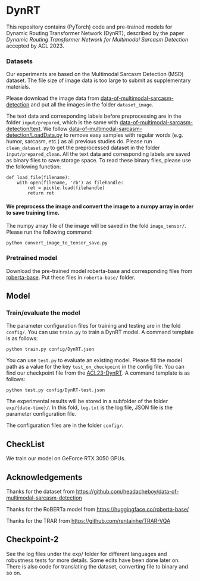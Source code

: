 # DynRT
This repository contains (PyTorch) code and pre-trained models for Dynamic Routing Transformer Network (DynRT), described by the paper *Dynamic Routing Transformer Network for Multimodal Sarcasm Detection* accepted by ACL 2023.

### Datasets
Our experiments are based on the Multimodal Sarcasm Detection (MSD) dataset. The file size of image data is too large to submit as supplementary materials. 

Please download the image data from [data-of-multimodal-sarcasm-detection](https://github.com/headacheboy/data-of-multimodal-sarcasm-detection) and put all the images in the folder `dataset_image`. 

The text data and corresponding labels before preprocessing are in the folder `input/prepared`, which is the same with 
[data-of-multimodal-sarcasm-detection/text](https://github.com/headacheboy/data-of-multimodal-sarcasm-detection/tree/master/text). We follow [data-of-multimodal-sarcasm-detection/LoadData.py](https://github.com/headacheboy/data-of-multimodal-sarcasm-detection/blob/f42b16510208624d91fa545ca9bb64c6335f971e/codes/loadData.py#L80) to remove easy samples with regular words (e.g. humor, sarcasm, etc.) as all previous studies do. Please run `clean_dataset.py` to get the preprocessed dataset in the folder `input/prepared_clean`. All the text data and corresponding labels are saved as binary files to save storage space. To read these binary files, please use the following function:


```
def load_file(filename):
    with open(filename, 'rb') as filehandle:
        ret = pickle.load(filehandle)
        return ret
```


#### We preprocess the image and convert the image to a numpy array in order to save training time.  
The numpy array file of the image will be saved in the fold `image_tensor/`. 
Please run the following command:
```
python convert_image_to_tensor_save.py
```

### Pretrained model
Download the pre-trained model roberta-base and corresponding files from 
[roberta-base](https://huggingface.co/roberta-base/). Put these files in `roberta-base/` folder.



## Model

### Train/evaluate the model
The parameter configuration files for training and testing are in the fold `config/`.
You can use `train.py` to train a DynRT model. A command template is as follows:

```
python train.py config/DynRT.json
```

You can use `test.py` to evaluate an existing model. Please fill the model path as a value for the key  `test_on_checkpoint` in the config file. You can find our checkpoint file from the [ACL23-DynRT](https://drive.google.com/drive/folders/1sV9r-dlESCOeD2xsnpkd_lmgL_4MlT8U?usp=share_link). A command template is as follows:

```
python test.py config/DynRT-test.json
```


The experimental results will be stored in a subfolder of the folder `exp/{date-time}/`. 
In this fold, `log.txt` is the log file, JSON file is the parameter configuration file. 

The configuration files are in the folder `config/`. 



## CheckList 

We train our model on GeForce RTX 3050 GPUs.

## Acknowledgements

Thanks for the dataset from https://github.com/headacheboy/data-of-multimodal-sarcasm-detection

Thanks for the RoBERTa model from https://huggingface.co/roberta-base/

Thanks for the TRAR from https://github.com/rentainhe/TRAR-VQA

## Checkpoint-2 

See the log files under the exp/ folder for different languages and robustness tests for more details. 
Some edits have been done later on. There is also code for translating the dataset, converting file to 
binary and so on.
